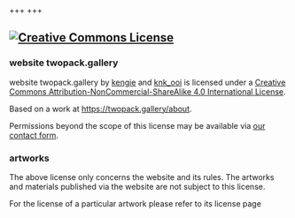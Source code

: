 +++
+++

## <a rel="license" href="http://creativecommons.org/licenses/by-nc-sa/4.0/"><img alt="Creative Commons License" style="border-width:0" src="https://i.creativecommons.org/l/by-nc-sa/4.0/88x31.png" /></a>

### website twopack.gallery

<span xmlns:dct="http://purl.org/dc/terms/" property="dct:title">website twopack.gallery</span> by <a xmlns:cc="http://creativecommons.org/ns#" href="https://twopack.gallery/artistkengie" property="cc:attributionName" rel="cc:attributionURL">kengie</a> and <a xmlns:cc="http://creativecommons.org/ns#" href="https://twopack.gallery/artistknk-ooi" property="cc:attributionName" rel="cc:attributionURL">knk_ooi</a> is licensed under a <a rel="license" href="http://creativecommons.org/licenses/by-nc-sa/4.0/">Creative Commons Attribution-NonCommercial-ShareAlike 4.0 International License</a>.


Based on a work at <a xmlns:dct="http://purl.org/dc/terms/" href="https://twopack.gallery/about" rel="dct:source">https://twopack.gallery/about</a>.


Permissions beyond the scope of this license may be available via <a xmlns:cc="http://creativecommons.org/ns#" href="https://twopack.gallery/contact" rel="cc:morePermissions">our contact form</a>.

### artworks

The above license only concerns the website and its rules. The artworks and materials published via the website are not subject to this license.

For the license of a particular artwork please refer to its license page